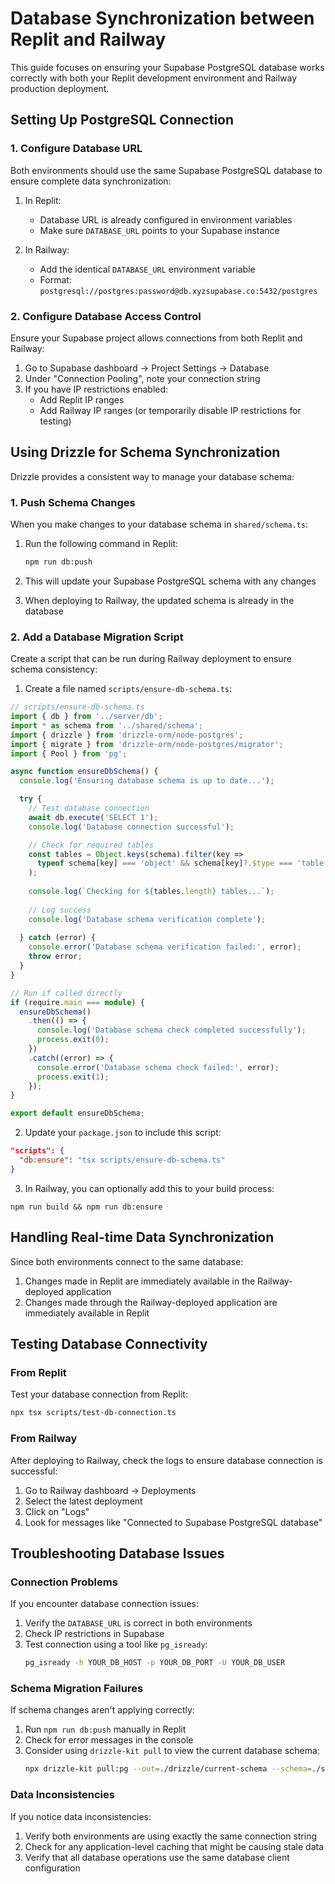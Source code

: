 # Database Synchronization between Replit and Railway

This guide focuses on ensuring your Supabase PostgreSQL database works correctly with both your Replit development environment and Railway production deployment.

## Setting Up PostgreSQL Connection

### 1. Configure Database URL

Both environments should use the same Supabase PostgreSQL database to ensure complete data synchronization:

1. In Replit:
   - Database URL is already configured in environment variables
   - Make sure `DATABASE_URL` points to your Supabase instance

2. In Railway:
   - Add the identical `DATABASE_URL` environment variable
   - Format: `postgresql://postgres:password@db.xyzsupabase.co:5432/postgres`

### 2. Configure Database Access Control

Ensure your Supabase project allows connections from both Replit and Railway:

1. Go to Supabase dashboard → Project Settings → Database
2. Under "Connection Pooling", note your connection string
3. If you have IP restrictions enabled:
   - Add Replit IP ranges
   - Add Railway IP ranges (or temporarily disable IP restrictions for testing)

## Using Drizzle for Schema Synchronization

Drizzle provides a consistent way to manage your database schema:

### 1. Push Schema Changes

When you make changes to your database schema in `shared/schema.ts`:

1. Run the following command in Replit:
   ```bash
   npm run db:push
   ```

2. This will update your Supabase PostgreSQL schema with any changes

3. When deploying to Railway, the updated schema is already in the database

### 2. Add a Database Migration Script

Create a script that can be run during Railway deployment to ensure schema consistency:

1. Create a file named `scripts/ensure-db-schema.ts`:

```typescript
// scripts/ensure-db-schema.ts
import { db } from '../server/db';
import * as schema from '../shared/schema';
import { drizzle } from 'drizzle-orm/node-postgres';
import { migrate } from 'drizzle-orm/node-postgres/migrator';
import { Pool } from 'pg';

async function ensureDbSchema() {
  console.log('Ensuring database schema is up to date...');

  try {
    // Test database connection
    await db.execute('SELECT 1');
    console.log('Database connection successful');

    // Check for required tables
    const tables = Object.keys(schema).filter(key => 
      typeof schema[key] === 'object' && schema[key]?.$type === 'table'
    );
    
    console.log(`Checking for ${tables.length} tables...`);
    
    // Log success
    console.log('Database schema verification complete');
    
  } catch (error) {
    console.error('Database schema verification failed:', error);
    throw error;
  }
}

// Run if called directly
if (require.main === module) {
  ensureDbSchema()
    .then(() => {
      console.log('Database schema check completed successfully');
      process.exit(0);
    })
    .catch((error) => {
      console.error('Database schema check failed:', error);
      process.exit(1);
    });
}

export default ensureDbSchema;
```

2. Update your `package.json` to include this script:

```json
"scripts": {
  "db:ensure": "tsx scripts/ensure-db-schema.ts"
}
```

3. In Railway, you can optionally add this to your build process:

```
npm run build && npm run db:ensure
```

## Handling Real-time Data Synchronization

Since both environments connect to the same database:

1. Changes made in Replit are immediately available in the Railway-deployed application
2. Changes made through the Railway-deployed application are immediately available in Replit

## Testing Database Connectivity

### From Replit

Test your database connection from Replit:

```bash
npx tsx scripts/test-db-connection.ts
```

### From Railway

After deploying to Railway, check the logs to ensure database connection is successful:

1. Go to Railway dashboard → Deployments
2. Select the latest deployment
3. Click on "Logs"
4. Look for messages like "Connected to Supabase PostgreSQL database"

## Troubleshooting Database Issues

### Connection Problems

If you encounter database connection issues:

1. Verify the `DATABASE_URL` is correct in both environments
2. Check IP restrictions in Supabase
3. Test connection using a tool like `pg_isready`:
   ```bash
   pg_isready -h YOUR_DB_HOST -p YOUR_DB_PORT -U YOUR_DB_USER
   ```

### Schema Migration Failures

If schema changes aren't applying correctly:

1. Run `npm run db:push` manually in Replit
2. Check for error messages in the console
3. Consider using `drizzle-kit pull` to view the current database schema:
   ```bash
   npx drizzle-kit pull:pg --out=./drizzle/current-schema --schema=./shared/schema.ts --driver=pg
   ```

### Data Inconsistencies

If you notice data inconsistencies:

1. Verify both environments are using exactly the same connection string
2. Check for any application-level caching that might be causing stale data
3. Verify that all database operations use the same database client configuration